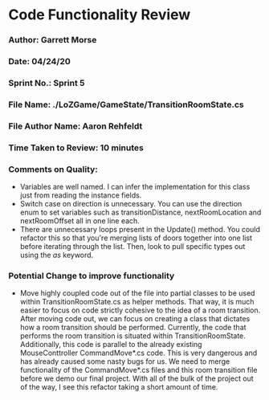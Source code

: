 # Code Functionality Review

### Author: Garrett Morse

### Date: 04/24/20

### Sprint No.: Sprint 5

### File Name: ./LoZGame/GameState/TransitionRoomState.cs

### File Author Name: Aaron Rehfeldt

### Time Taken to Review: 10 minutes

### Comments on Quality:
- Variables are well named. I can infer the implementation for this class just from reading the instance fields.
- Switch case on direction is unnecessary. You can use the direction enum to set variables such as transitionDistance, nextRoomLocation and nextRoomOffset all in one line each.
- There are unnecessary loops present in the Update() method. You could refactor this so that you're merging lists of doors together into one list before iterating through the list. Then, look to pull specific types out using the *as* keyword.

### Potential Change to improve functionality
- Move highly coupled code out of the file into partial classes to be used within TransitionRoomState.cs as helper methods. That way, it is much easier to focus on code strictly cohesive to the idea of a room transition. After moving code out, we can focus on creating a class that dictates how a room transition should be performed. Currently, the code that performs the room transition is situated within TransitionRoomState. Additionally, this code is parallel to the already existing MouseConttroller CommandMove*.cs code. This is very dangerous and has already caused some nasty bugs for us. We need to merge functionality of the CommandMove*.cs files and this room transition file before we demo our final project. With all of the bulk of the project out of the way, I see this refactor taking a short amount of time. 
